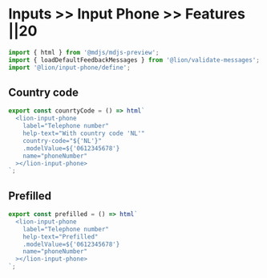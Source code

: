 # Inputs >> Input Phone >> Features ||20

```js script
import { html } from '@mdjs/mdjs-preview';
import { loadDefaultFeedbackMessages } from '@lion/validate-messages';
import '@lion/input-phone/define';
```

## Country code

```js preview-story
export const counrtyCode = () => html`
  <lion-input-phone
    label="Telephone number"
    help-text="With country code 'NL'"
    country-code="${'NL'}"
    .modelValue=${'0612345678'}
    name="phoneNumber"
  ></lion-input-phone>
`;
```

## Prefilled

```js preview-story
export const prefilled = () => html`
  <lion-input-phone
    label="Telephone number"
    help-text="Prefilled"
    .modelValue=${'0612345678'}
    name="phoneNumber"
  ></lion-input-phone>
`;
```

